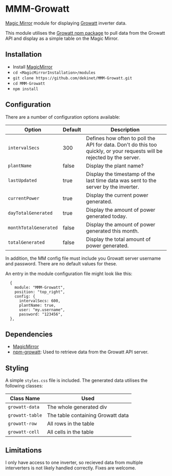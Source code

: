 # MMM-Growatt
[Magic Mirror](https://github.com/MichMich/MagicMirror) module for displaying [Growatt](https://www.ginverter.com/) inverter data.

This module utilises the [Growatt npm package](https://www.npmjs.com/package/growatt) to pull data from the Growatt API and display as a simple table on the Magic Mirror.

## Installation
* Install [MagicMirror](https://docs.magicmirror.builders/)
* `cd <MagicMirrorInstallation>/modules`
* `git clone https://github.com/dekinet/MMM-Growatt.git`
* `cd MMM-Growatt`
* `npm install`

## Configuration
There are a number of configuration options available:

| Option               | Default          | Description  |
| ---------------------|------------------| -------------|
| `intervalSecs`       | 300              | Defines how often to poll the API for data. Don't do this too quickly, or your requests will be rejected by the server. |
| `plantName`          | false            | Display the plant name? |
| `lastUpdated`        | true             | Display the timestamp of the last time data was sent to the server by the inverter. |
| `currentPower`       | true             | Display the current power generated. |
| `dayTotalGenerated`  | true             | Display the amount of power generated today. |
| `monthTotalGenerated` | false           | Display the amount of power generated this month. |
| `totalGenerated`      | false           | Display the total amount of power generated. |

In addition, the MM config file must include you Growatt server username and password. There are no default values for these.

An entry in the module configuration file might look like this:
```
  {
    module: "MMM-Growatt",
    position: "top_right",
    config: {
      intervalSecs: 600,
      plantName: true,
      user: "my.username",
      password: "123456",
  },
```

## Dependencies
* [MagicMirror](https://github.com/MichMich/MagicMirror)
* [npm-growatt](https://www.npmjs.com/package/growatt): Used to retrieve data from the Growatt API server.

## Styling
A simple `styles.css` file is included. The generated data utilises the following classes:

| Class Name           | Used |
| ---------------------|------|
| `growatt-data`       | The whole generated div |
| `growatt-table`      | The table containing Growatt data |
| `growatt-row`        | All rows in the table |
| `growatt-cell`         | All cells in the table |

## Limitations
I only have access to one inverter, so recieved data from multiple interverters is not likely handled correctly. Fixes are welcome.
